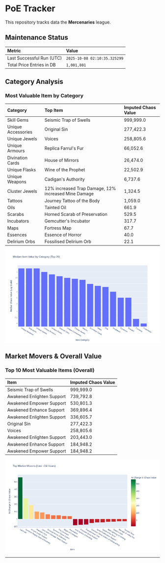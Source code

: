 # PoE Tracker

This repository tracks data the **Mercenaries** league.

## Maintenance Status

<!-- START_MAINTENANCE -->
| Metric | Value |
|:---|:---|
| Last Successful Run (UTC) | `2025-10-08 02:10:35.325299` |
| Total Price Entries in DB | `1,001,801` |

<!-- END_MAINTENANCE -->

## Category Analysis

<!-- START_CATEGORY_ANALYSIS -->
### Most Valuable Item by Category
| Category | Top Item | Imputed Chaos Value |
| :--- | :--- | :--- |
| Skill Gems | Seismic Trap of Swells | 999,999.0 |
| Unique Accessories | Original Sin | 277,422.3 |
| Unique Jewels | Voices | 258,805.6 |
| Unique Armours | Replica Farrul's Fur | 66,052.6 |
| Divination Cards | House of Mirrors | 26,474.0 |
| Unique Flasks | Wine of the Prophet | 22,502.9 |
| Unique Weapons | Cadigan's Authority | 6,737.6 |
| Cluster Jewels | 12% increased Trap Damage, 12% increased Mine Damage | 1,324.5 |
| Tattoos | Journey Tattoo of the Body | 1,059.0 |
| Oils | Tainted Oil | 661.9 |
| Scarabs | Horned Scarab of Preservation | 529.5 |
| Incubators | Gemcutter's Incubator | 317.7 |
| Maps | Fortress Map | 67.7 |
| Essences | Essence of Horror | 40.0 |
| Delirium Orbs | Fossilised Delirium Orb | 22.1 |


![Category Analysis Chart](charts/category_analysis.png)
<!-- END_CATEGORY_ANALYSIS -->

## Market Movers & Overall Value

<!-- START_ANALYSIS -->
### Top 10 Most Valuable Items (Overall)
| Item | Imputed Chaos Value |
| :--- | :--- |
| Seismic Trap of Swells | 999,999.0 |
| Awakened Enlighten Support | 739,792.8 |
| Awakened Empower Support | 530,801.3 |
| Awakened Enhance Support | 369,896.4 |
| Awakened Enlighten Support | 336,605.7 |
| Original Sin | 277,422.3 |
| Voices | 258,805.6 |
| Awakened Enlighten Support | 203,443.0 |
| Awakened Enhance Support | 184,948.2 |
| Awakened Empower Support | 184,948.2 |


![Market Movers Chart](charts/market_movers.png)
<!-- END_ANALYSIS -->

---
